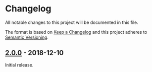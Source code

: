 # Changelog

All notable changes to this project will be documented in this file.

The format is based on [Keep a Changelog](http://keepachangelog.com/en/1.0.0/)
and this project adheres to [Semantic Versioning](http://semver.org/spec/v2.0.0.html).

## [2.0.0] - 2018-12-10

Initial release.

[2.0.0]: https://github.com/foss-haas/counting/compare/v1.1.1...v2.0.0
